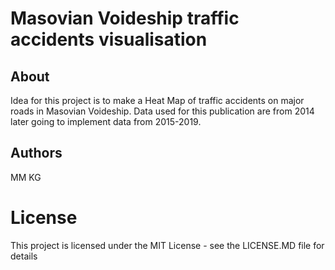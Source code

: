 # Masovian Voideship traffic accidents visualisation
## About
Idea for this project is to make a Heat Map of traffic accidents on major roads in Masovian Voideship. 
Data used for this publication are from 2014 later going to implement data from 2015-2019.
## Authors
MM
KG

# License
This project is licensed under the MIT License - see the LICENSE.MD file for details
